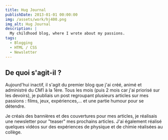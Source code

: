 ```yaml
---
title: Hug Journal
publishDate: 2013-01-01 00:00:00
img: /assets/work/hj400.png
img_alt: Hug Journal
description: |
  My childhood blog, where I wrote about my passions.
tags:
  - Blogging
  - HTML / CSS
  - Newsletter
---
```


## De quoi s'agit-il ?
Aujourd'hui inactif, il s'agit du premier blog que j'ai créé, animé et administré du CM1 à la 1ère. 
Tous les mois (puis 2 mois car j'ai priorisé sur les devoirs), je publiais un post regroupant plusieurs articles sur mes passions : films, jeux, expériences,... et une partie humour pour se détendre.

Je créais des bannières et des couvertures pour mes articles, je réalisais une newsletter pour "teaser" mes prochains articles. 
J'ai également réalisé quelques vidéos sur des expériences de physique et de chimie réalisées au collège.
